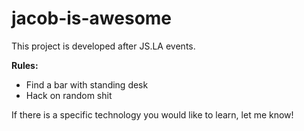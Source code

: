 # jacob-is-awesome

This project is developed after JS.LA events.

**Rules:**

* Find a bar with standing desk
* Hack on random shit


If there is a specific technology you would like to learn, let me know!
